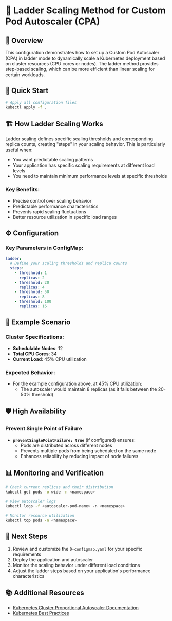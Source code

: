 # 🔢 Ladder Scaling Method for Custom Pod Autoscaler (CPA)

## 📖 Overview
This configuration demonstrates how to set up a Custom Pod Autoscaler (CPA) in ladder mode to dynamically scale a Kubernetes deployment based on cluster resources (CPU cores or nodes). The ladder method provides step-based scaling, which can be more efficient than linear scaling for certain workloads.

## 🚀 Quick Start

```bash
# Apply all configuration files
kubectl apply -f .
```

## 🏗️ How Ladder Scaling Works

Ladder scaling defines specific scaling thresholds and corresponding replica counts, creating "steps" in your scaling behavior. This is particularly useful when:

- You want predictable scaling patterns
- Your application has specific scaling requirements at different load levels
- You need to maintain minimum performance levels at specific thresholds

### Key Benefits:
- Precise control over scaling behavior
- Predictable performance characteristics
- Prevents rapid scaling fluctuations
- Better resource utilization in specific load ranges

## ⚙️ Configuration

### Key Parameters in ConfigMap:

```yaml
ladder:
  # Define your scaling thresholds and replica counts
  steps:
    - threshold: 1
      replicas: 2
    - threshold: 20
      replicas: 4
    - threshold: 50
      replicas: 8
    - threshold: 100
      replicas: 16
```

## 🧪 Example Scenario

### Cluster Specifications:
- **Schedulable Nodes**: 12
- **Total CPU Cores**: 34
- **Current Load**: 45% CPU utilization

### Expected Behavior:
- For the example configuration above, at 45% CPU utilization:
  - The autoscaler would maintain 8 replicas (as it falls between the 20-50% threshold)

## 🛡️ High Availability

### Prevent Single Point of Failure
- **`preventSinglePointFailure: true`** (if configured) ensures:
  - Pods are distributed across different nodes
  - Prevents multiple pods from being scheduled on the same node
  - Enhances reliability by reducing impact of node failures

## 📊 Monitoring and Verification

```bash
# Check current replicas and their distribution
kubectl get pods -o wide -n <namespace>

# View autoscaler logs
kubectl logs -f <autoscaler-pod-name> -n <namespace>

# Monitor resource utilization
kubectl top pods -n <namespace>
```

## 🔄 Next Steps
1. Review and customize the `0-configmap.yaml` for your specific requirements
2. Deploy the application and autoscaler
3. Monitor the scaling behavior under different load conditions
4. Adjust the ladder steps based on your application's performance characteristics

## 📚 Additional Resources
- [Kubernetes Cluster Proportional Autoscaler Documentation](https://github.com/kubernetes-sigs/cluster-proportional-autoscaler)
- [Kubernetes Best Practices](https://kubernetes.io/docs/concepts/configuration/overview/)
